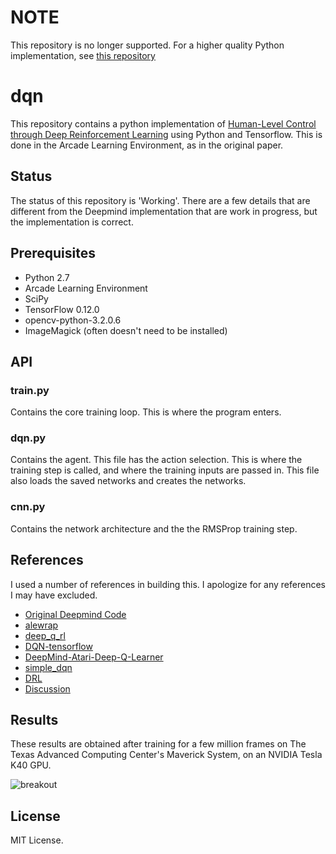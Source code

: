 # NOTE
This repository is no longer supported. For a higher quality Python implementation, see [this repository](https://github.com/prabhatnagarajan/repro_dqn)

# dqn
This repository contains a python implementation of [Human-Level Control through Deep Reinforcement Learning](http://home.uchicago.edu/~arij/journalclub/papers/2015_Mnih_et_al.pdf) using Python and Tensorflow. This is done in the Arcade Learning Environment, as in the original paper.

## Status
The status of this repository is 'Working'. There are a few details that are different from the Deepmind implementation that are work in progress, but the implementation is correct.

## Prerequisites

- Python 2.7
- Arcade Learning Environment
- SciPy
- TensorFlow 0.12.0
- opencv-python-3.2.0.6
- ImageMagick (often doesn't need to be installed)

## API
### train.py
Contains the core training loop. This is where the program enters.
### dqn.py
Contains the agent. This file has the action selection. This is where the training step is called, and where the training inputs are passed in. This file also loads the saved networks and creates the networks.
### cnn.py
Contains the network architecture and the the RMSProp training step.

## References
I used a number of references in building this. I apologize for any references I may have excluded.
- [Original Deepmind Code](https://sites.google.com/a/deepmind.com/dqn/)
- [alewrap](https://github.com/deepmind/alewrap)
- [deep_q_rl](https://github.com/spragunr/deep_q_rl)
- [DQN-tensorflow](https://github.com/devsisters/DQN-tensorflow)
- [DeepMind-Atari-Deep-Q-Learner](https://github.com/kuz/DeepMind-Atari-Deep-Q-Learner)
- [simple_dqn](https://github.com/tambetm/simple_dqn)
- [DRL](https://github.com/cgel/DRL) 
- [Discussion](https://github.com/dennybritz/reinforcement-learning/issues/30)

## Results
These results are obtained after training for a few million frames on The Texas Advanced Computing Center's Maverick System, on an NVIDIA Tesla K40 GPU.

![breakout](gifs/breakout.gif)

## License

MIT License.
